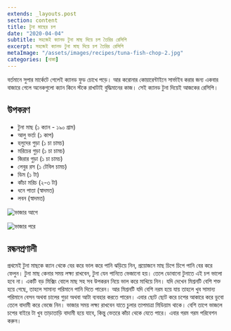 ```yaml
---
extends: _layouts.post
section: content
title: টুনা মাছের চপ
date: "2020-04-04"
subtitle: সহজেই ক্যানড টুনা মাছ দিয়ে চপ তৈরির রেসিপি
excerpt: সহজেই ক্যানড টুনা মাছ দিয়ে চপ তৈরির রেসিপি
metaImage: "/assets/images/recipes/tuna-fish-chop-2.jpg"
categories: [নাস্তা]
---
```


বর্তমানে সুপার মার্কেটে গেলেই ক্যানড ফুড চোখে পড়ে। আর করোনার কোয়ারেন্টাইনে সার্ভাইব করার জন্য একবার
বাজারে গেলে অনেকগুলো ক্যান কিনে স্টকে রাখাটাই বুদ্ধিমানের কাজ। সেই ক্যানড টুনা দিয়েই আজকের রেসিপি।

## উপকরণ

- টুনা মাছ (১ ক্যান - ১৯০ গ্রাম)
- আলু ভর্তা (১ কাপ)
- হলুদের গুড়া (১ চা চামচ)
- মরিচের গুড়া (১ চা চামচ)
- জিরার গুড়া (১ চা চামচ)
- লেবুর রস (১ টেবিল চামচ)
- ডিম (১ টা)
- কাঁচা মরিচ (২-৩ টা)
- ধনে পাতা (স্বাদমত)
- লবন (স্বাদমত)

![ভাজার আগে](/assets/images/recipes/tuna-fish-chop-1.jpg)

![ভাজার পরে](/assets/images/recipes/tuna-fish-chop-2.jpg)

## রন্ধনপ্রণালী

প্রথমেই টুনা মাছকে ক্যান থেকে বের করে ভাল করে পানি ঝড়িয়ে নিন, প্রয়োজনে মাছ চিপে চিপে পানি বের করে
ফেলুন। টুনা মাছ কেনার সময় লক্ষ্য রাখবেন, টুনা যেন পানিতে ভেজানো হয়। তেলে ডোবানো টুনাতে এই চপ ভালো
হবে না। একটি বড় মিক্সিং বোলে মাছ সহ সব উপকরন নিয়ে ভাল করে মাখিয়ে নিন। যদি দেখেন মিশ্রনটি বেশি
শক্ত হয়ে গেছে, তাহলে সামান্য পরিমানে পানি দিতে পারেন। আর মিশ্রনটি যদি বেশি নরম হয়ে যায় তাহলে খুব
সামান্য পরিমানে বেসন অথবা চালের গুড়া অথবা আটা ব্যবহার করতে পারেন। এবার ছোট ছোট করে চপের আকারে
করে ডুবো তেলে বাদামী করে ভেজে নিন। ভাজার সময় লক্ষ্য রাখবেন যাতে চুলার তাপমাত্রা মিডিয়াম থাকে। বেশি
তাপে ভাজলে চপের বাইরে টা খুব তাড়াতাড়ি বাদামী হয়ে যাবে, কিন্তু ভেতরে কাঁচা থেকে যেতে পারে। এবার গরম গরম
পরিবেশন করুন।
